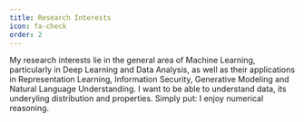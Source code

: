 ```yaml
---
title: Research Interests
icon: fa-check
order: 2
---
```


My research interests lie in the general area of Machine Learning, particularly in Deep Learning and Data Analysis, as well as their applications in Representation Learning, Information Security, Generative Modeling and Natural Language Understanding. I want to be able to understand data, its underyling distribution and properties. Simply put: I enjoy numerical reasoning.
